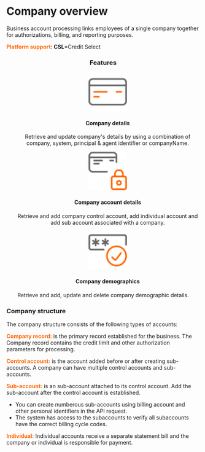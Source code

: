 # Company overview

Business account processing links  employees of a single company together for authorizations, billing, and reporting purposes.

**<span style="color:#ff6600;">Platform support</span>**: **CSL**=Credit Select 

<style>
.col-md-4 ul li {
    list-style: none;
}
</style>

<h3 style="text-align: center">Features</h3>

<div class="row" style="text-align:center;" markdown=1>
<div class="col-md-4" markdown=1>
 

*   ![](assets/images/manage-card.png)
    
    #### Company details
    
    Retrieve and update company's details by using a combination of company, system, principal & agent identifier or companyName.

</div>
<div class="col-md-4" markdown=1>

*   ![](assets/images/security-card.png)
    
    #### Company account details
    
    Retrieve and add company control account, add individual account and add sub account associated with a company.

</div>
<div class="col-md-4" markdown=1>

*   ![](assets/images/access-card.png)
    
    #### Company demographics 

Retrieve and add, update and delete company demographic details.
    
</div>
</div>

<h3><b>Company structure </b></h3> The company structure consists of the following types of accounts:


 **<span style="color:#ff6600;">Company record:</span>** is the primary record established for the business. The Company record contains the credit limit and other authorization parameters for processing.

**<span style="color:#ff6600;">Control account:</span>** is the account added before or after creating sub-accounts. A company can have multiple control accounts and sub-accounts.

**<span style="color:#ff6600;">Sub-account:</span>** is an sub-account attached to its control account. Add the sub-account after the control account is established. 
  * You can create numberous sub-accounts using billing account and other personal identifiers in the API request.
  * The system has access to the subaccounts to verify all subaccounts have the correct billing cycle codes.

**<span style="color:#ff6600;">Individual:</span>** Individual accounts receive a separate statement bill and the company or individual is responsible for payment.
